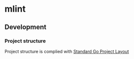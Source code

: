 # mlint

 
## Development


### Project structure 

Project structure is complied with [Standard Go Project Layout](https://github.com/golang-standards/project-layout)
